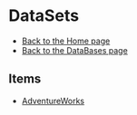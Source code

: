 # DataSets

- [Back to the Home page](../../README.md)
- [Back to the DataBases page](../README.md)

## Items
- [AdventureWorks](AdventureWorks.md)

